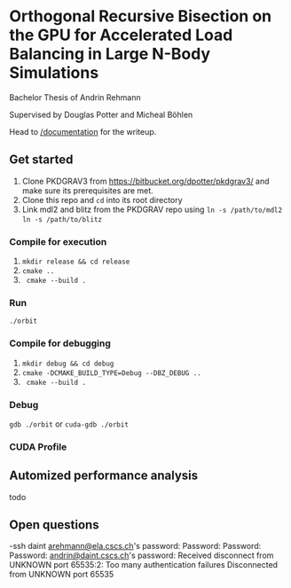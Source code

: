 # Orthogonal Recursive Bisection on the GPU for Accelerated Load Balancing in Large N-Body Simulations

Bachelor Thesis of Andrin Rehmann

Supervised by Douglas Potter and Micheal Böhlen

Head to [/documentation](https://github.com/andrinr/gpu-load-balance/tree/main/documentation) for the writeup.

## Get started

1. Clone PKDGRAV3 from https://bitbucket.org/dpotter/pkdgrav3/ and make sure its prerequisites are met.
2. Clone this repo and ``cd`` into its root directory
3. Link mdl2 and blitz from the PKDGRAV repo using ``ln -s /path/to/mdl2`` ``ln -s /path/to/blitz``

### Compile for execution
1. ``mkdir release && cd release``
3. ``cmake ..``
4. `` cmake --build .``

### Run
``./orbit``

### Compile for debugging
1. ``mkdir debug && cd debug``
2. ``cmake -DCMAKE_BUILD_TYPE=Debug --DBZ_DEBUG ..``
3. `` cmake --build .``


### Debug
``gdb ./orbit``
or
``cuda-gdb ./orbit``

### CUDA Profile


## Automized performance analysis

todo

## Open questions
-ssh daint
arehmann@ela.cscs.ch's password:
Password:
Password:
Password:
andrin@daint.cscs.ch's password:
Received disconnect from UNKNOWN port 65535:2: Too many authentication failures
Disconnected from UNKNOWN port 65535
